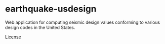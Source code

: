 earthquake-usdesign
==============

Web application for computing seismic design values conforming to various design codes in the United States.

[License](License.md)
